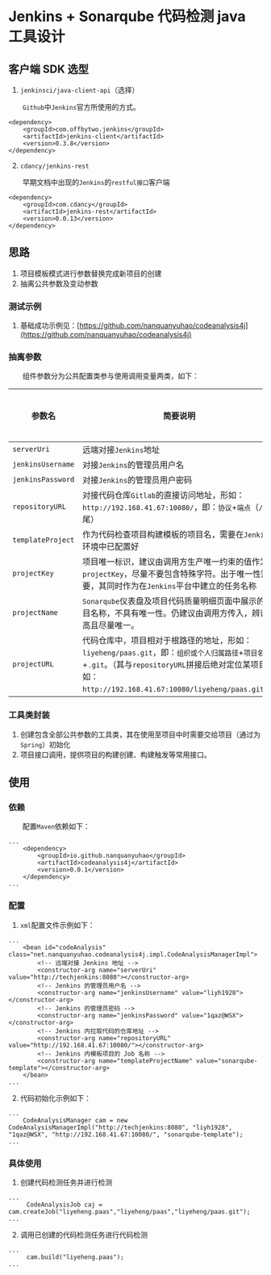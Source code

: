 # Jenkins + Sonarqube 代码检测 java 工具设计
## 客户端 SDK 选型
1. `jenkinsci/java-client-api`（选择）

　　`Github`中`Jenkins`官方所使用的方式。
```
<dependency>
    <groupId>com.offbytwo.jenkins</groupId>
    <artifactId>jenkins-client</artifactId>
    <version>0.3.8</version>
</dependency>
```
2. `cdancy/jenkins-rest`

　　早期文档中出现的`Jenkins`的`restful接口`客户端
```
<dependency>
    <groupId>com.cdancy</groupId>
    <artifactId>jenkins-rest</artifactId>
    <version>0.0.13</version>
</dependency>
```
## 思路
1. 项目模板模式进行参数替换完成新项目的创建
2. 抽离公共参数及变动参数

### 测试示例
1. 基础成功示例见：[https://github.com/nanquanyuhao/codeanalysis4j](https://github.com/nanquanyuhao/codeanalysis4j)

### 抽离参数
　　组件参数分为公共配置类参与使用调用变量两类，如下：

| 参数名 | 简要说明 | 是否公共 |
| --- | --- | :---: |
| `serverUri` | 远端对接`Jenkins`地址 | 是 |
| `jenkinsUsername` | 对接`Jenkins`的管理员用户名 | 是 |
| `jenkinsPassword` | 对接`Jenkins`的管理员用户密码 | 是 |
| `repositoryURL` | 对接代码仓库`Gitlab`的直接访问地址，形如：`http://192.168.41.67:10080/`，即：`协议`+`端点`（`/`结尾） | 是 |
| `templateProject` | 作为代码检查项目构建模板的项目名，需要在`Jenkins`环境中已配置好 | 是 |
| `projectKey` | 项目唯一标识，建议由调用方生产唯一约束的值作为`projectKey`，尽量不要包含特殊字符。出于唯一性需要，其同时作为在`Jenkins`平台中建立的任务名称 | 否 |
| `projectName` | `Sonarqube`仪表盘及项目代码质量明细页面中展示的项目名称，不具有唯一性。仍建议由调用方传入，辨识性高且尽量唯一。 | 否 |
| `projectURL` | 代码仓库中，项目相对于根路径的地址，形如：`liyeheng/paas.git`，即：`组织或个人归属路径`+`项目名`+`.git`。（其与`repositoryURL`拼接后绝对定位某项目，如：`http://192.168.41.67:10080/liyeheng/paas.git`）。 | 否 |

### 工具类封装
1. 创建包含全部公共参数的工具类，其在使用至项目中时需要交给项目（通过为`Spring`）初始化
2. 项目接口调用，提供项目的构建创建、构建触发等常用接口。

## 使用
### 依赖
　　配置`Maven`依赖如下：
```
...
    <dependency>
        <groupId>io.github.nanquanyuhao</groupId>
        <artifactId>codeanalysis4j</artifactId>
        <version>0.0.1</version>
    </dependency>
...
```
### 配置
1. `xml`配置文件示例如下：
```
...
    <bean id="codeAnalysis" class="net.nanquanyuhao.codeanalysis4j.impl.CodeAnalysisManagerImpl">
        <!-- 远端对接 Jenkins 地址 -->
        <constructor-arg name="serverUri" value="http://techjenkins:8080"></constructor-arg>
        <!-- Jenkins 的管理员用户名 -->
        <constructor-arg name="jenkinsUsername" value="liyh1928"></constructor-arg>
        <!-- Jenkins 的管理员密码 -->
        <constructor-arg name="jenkinsPassword" value="1qaz@WSX"></constructor-arg>
        <!-- Jenkins 内拉取代码的仓库地址 -->
        <constructor-arg name="repositoryURL" value="http://192.168.41.67:10080/"></constructor-arg>
        <!-- Jenkins 内模板项目的 Job 名称 -->
        <constructor-arg name="templateProjectName" value="sonarqube-template"></constructor-arg>
    </bean>
...
```
2. 代码初始化示例如下：
```
...
    CodeAnalysisManager cam = new CodeAnalysisManagerImpl("http://techjenkins:8080", "liyh1928", "1qaz@WSX", "http://192.168.41.67:10080/", "sonarqube-template");
...
```
### 具体使用
1. 创建代码检测任务并进行检测
```
...
     CodeAnalysisJob caj = cam.createJob("liyeheng.paas","liyeheng/paas","liyeheng/paas.git");
...
```
2. 调用已创建的代码检测任务进行代码检测
```
...
     cam.build("liyeheng.paas");
...
```